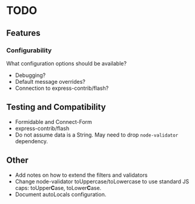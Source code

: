 TODO
================================================================================


Features
--------

### Configurability

What configuration options should be available?

* Debugging?
* Default message overrides?
* Connection to express-contrib/flash?


Testing and Compatibility
-------------------------

* Formidable and Connect-Form
* express-contrib/flash
* Do not assume data is a String. May need to drop `node-validator` dependency.


Other
-----

* Add notes on how to extend the filters and validators
* Change node-validator toUppercase/toLowercase to use standard JS caps: toUpper**C**ase, toLower**C**ase.
* Document autoLocals configuration.